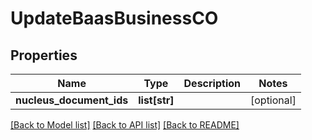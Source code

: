# UpdateBaasBusinessCO

## Properties
Name | Type | Description | Notes
------------ | ------------- | ------------- | -------------
**nucleus_document_ids** | **list[str]** |  | [optional] 

[[Back to Model list]](../README.md#documentation-for-models) [[Back to API list]](../README.md#documentation-for-api-endpoints) [[Back to README]](../README.md)


